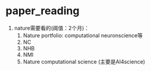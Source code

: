 # paper_reading

1. nature需要看的(阈值：2个月)：
   1. Nature portfolio: computational neuronscience等 
   2. NC
   3. NHB
   4. NMI
   5. Nature computational science (主要是AI4science)